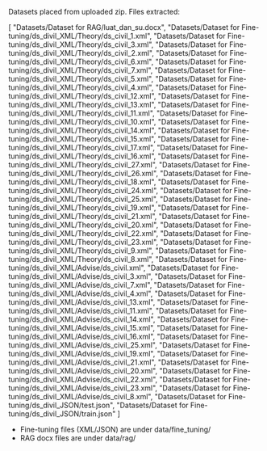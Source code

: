Datasets placed from uploaded zip. Files extracted:

[
  "Datasets/Dataset for RAG/luat_dan_su.docx",
  "Datasets/Dataset for Fine-tuning/ds_divil_XML/Theory/ds_civil_1.xml",
  "Datasets/Dataset for Fine-tuning/ds_divil_XML/Theory/ds_civil_3.xml",
  "Datasets/Dataset for Fine-tuning/ds_divil_XML/Theory/ds_civil_2.xml",
  "Datasets/Dataset for Fine-tuning/ds_divil_XML/Theory/ds_civil_6.xml",
  "Datasets/Dataset for Fine-tuning/ds_divil_XML/Theory/ds_civil_7.xml",
  "Datasets/Dataset for Fine-tuning/ds_divil_XML/Theory/ds_civil_5.xml",
  "Datasets/Dataset for Fine-tuning/ds_divil_XML/Theory/ds_civil_4.xml",
  "Datasets/Dataset for Fine-tuning/ds_divil_XML/Theory/ds_civil_12.xml",
  "Datasets/Dataset for Fine-tuning/ds_divil_XML/Theory/ds_civil_13.xml",
  "Datasets/Dataset for Fine-tuning/ds_divil_XML/Theory/ds_civil_11.xml",
  "Datasets/Dataset for Fine-tuning/ds_divil_XML/Theory/ds_civil_10.xml",
  "Datasets/Dataset for Fine-tuning/ds_divil_XML/Theory/ds_civil_14.xml",
  "Datasets/Dataset for Fine-tuning/ds_divil_XML/Theory/ds_civil_15.xml",
  "Datasets/Dataset for Fine-tuning/ds_divil_XML/Theory/ds_civil_17.xml",
  "Datasets/Dataset for Fine-tuning/ds_divil_XML/Theory/ds_civil_16.xml",
  "Datasets/Dataset for Fine-tuning/ds_divil_XML/Theory/ds_civil_27.xml",
  "Datasets/Dataset for Fine-tuning/ds_divil_XML/Theory/ds_civil_26.xml",
  "Datasets/Dataset for Fine-tuning/ds_divil_XML/Theory/ds_civil_18.xml",
  "Datasets/Dataset for Fine-tuning/ds_divil_XML/Theory/ds_civil_24.xml",
  "Datasets/Dataset for Fine-tuning/ds_divil_XML/Theory/ds_civil_25.xml",
  "Datasets/Dataset for Fine-tuning/ds_divil_XML/Theory/ds_civil_19.xml",
  "Datasets/Dataset for Fine-tuning/ds_divil_XML/Theory/ds_civil_21.xml",
  "Datasets/Dataset for Fine-tuning/ds_divil_XML/Theory/ds_civil_20.xml",
  "Datasets/Dataset for Fine-tuning/ds_divil_XML/Theory/ds_civil_22.xml",
  "Datasets/Dataset for Fine-tuning/ds_divil_XML/Theory/ds_civil_23.xml",
  "Datasets/Dataset for Fine-tuning/ds_divil_XML/Theory/ds_civil_9.xml",
  "Datasets/Dataset for Fine-tuning/ds_divil_XML/Theory/ds_civil_8.xml",
  "Datasets/Dataset for Fine-tuning/ds_divil_XML/Advise/ds_civil.xml",
  "Datasets/Dataset for Fine-tuning/ds_divil_XML/Advise/ds_civil_3.xml",
  "Datasets/Dataset for Fine-tuning/ds_divil_XML/Advise/ds_civil_7.xml",
  "Datasets/Dataset for Fine-tuning/ds_divil_XML/Advise/ds_civil_4.xml",
  "Datasets/Dataset for Fine-tuning/ds_divil_XML/Advise/ds_civil_13.xml",
  "Datasets/Dataset for Fine-tuning/ds_divil_XML/Advise/ds_civil_11.xml",
  "Datasets/Dataset for Fine-tuning/ds_divil_XML/Advise/ds_civil_14.xml",
  "Datasets/Dataset for Fine-tuning/ds_divil_XML/Advise/ds_civil_15.xml",
  "Datasets/Dataset for Fine-tuning/ds_divil_XML/Advise/ds_civil_16.xml",
  "Datasets/Dataset for Fine-tuning/ds_divil_XML/Advise/ds_civil_25.xml",
  "Datasets/Dataset for Fine-tuning/ds_divil_XML/Advise/ds_civil_19.xml",
  "Datasets/Dataset for Fine-tuning/ds_divil_XML/Advise/ds_civil_21.xml",
  "Datasets/Dataset for Fine-tuning/ds_divil_XML/Advise/ds_civil_20.xml",
  "Datasets/Dataset for Fine-tuning/ds_divil_XML/Advise/ds_civil_22.xml",
  "Datasets/Dataset for Fine-tuning/ds_divil_XML/Advise/ds_civil_23.xml",
  "Datasets/Dataset for Fine-tuning/ds_divil_XML/Advise/ds_civil_8.xml",
  "Datasets/Dataset for Fine-tuning/ds_divil_JSON/test.json",
  "Datasets/Dataset for Fine-tuning/ds_divil_JSON/train.json"
]

- Fine-tuning files (XML/JSON) are under data/fine_tuning/
- RAG docx files are under data/rag/
